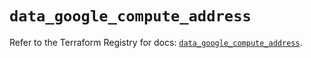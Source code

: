 # `data_google_compute_address`

Refer to the Terraform Registry for docs: [`data_google_compute_address`](https://registry.terraform.io/providers/hashicorp/google/6.49.2/docs/data-sources/compute_address).
